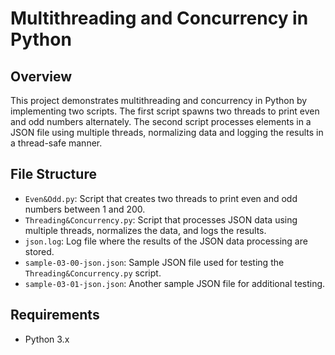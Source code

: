 # Multithreading and Concurrency in Python

## Overview

This project demonstrates multithreading and concurrency in Python by implementing two scripts. The first script spawns two threads to print even and odd numbers alternately. The second script processes elements in a JSON file using multiple threads, normalizing data and logging the results in a thread-safe manner.

## File Structure

- `Even&Odd.py`: Script that creates two threads to print even and odd numbers between 1 and 200.
- `Threading&Concurrency.py`: Script that processes JSON data using multiple threads, normalizes the data, and logs the results.
- `json.log`: Log file where the results of the JSON data processing are stored.
- `sample-03-00-json.json`: Sample JSON file used for testing the `Threading&Concurrency.py` script.
- `sample-03-01-json.json`: Another sample JSON file for additional testing.

## Requirements

- Python 3.x


